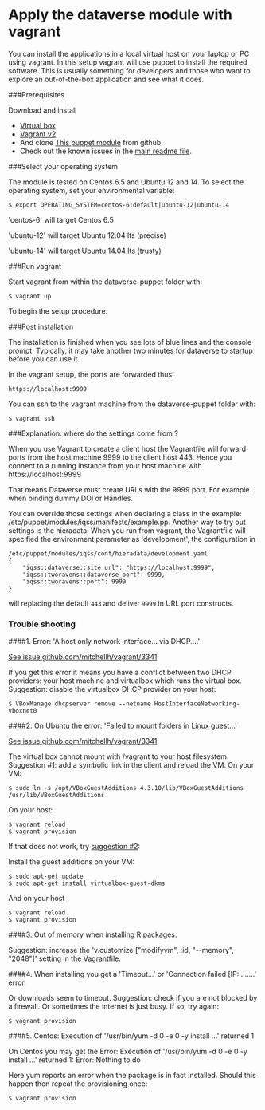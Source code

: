 Apply the dataverse module with vagrant
=======================================

You can install the applications in a local virtual host on your laptop or PC using vagrant. In this setup vagrant will use puppet to
install the required software. This is usually something for developers and those who want to explore an out-of-the-box application and see what it does.

###Prerequisites

Download and install

* [Virtual box](https://www.virtualbox.org/)
* [Vagrant v2](https://docs.vagrantup.com/)
* And clone [This puppet module](https://github.com/IQSS/dataverse-puppet) from github.
* Check out the known issues in the [main readme file](../README.md#known-issues).

###Select your operating system

The module is tested on Centos 6.5 and Ubuntu 12 and 14. To select the operating system, set your environmental variable:

    $ export OPERATING_SYSTEM=centos-6:default|ubuntu-12|ubuntu-14

'centos-6' will target Centos 6.5

'ubuntu-12' will target Ubuntu 12.04 lts (precise)

'ubuntu-14' will target Ubuntu 14.04 lts (trusty)

###Run vagrant

Start vagrant from within the dataverse-puppet folder with:

    $ vagrant up
    
To begin the setup procedure.

###Post installation
 
The installation is finished when you see lots of blue lines and the console prompt. Typically, it may take another two minutes for dataverse to
startup before you can use it.

In the vagrant setup, the ports are forwarded thus:

    https://localhost:9999
    
You can ssh to the vagrant machine from the dataverse-puppet folder with:

    $ vagrant ssh

###Explanation: where do the settings come from ?

When you use Vagrant to create a client host the Vagrantfile will forward ports from the host machine 9999 to the client
host 443. Hence you connect to a running instance from your host machine with https://localhost:9999

That means Dataverse must create URLs with the 9999 port. For example when binding dummy DOI or Handles.

You can override those settings when declaring a class in the example: /etc/puppet/modules/iqss/manifests/example.pp.
Another way to try out settings is the hieradata. When you run from vagrant, the Vagrantfile will specified the
environment parameter as 'development', the configuration in

    /etc/puppet/modules/iqss/conf/hieradata/development.yaml
    {
        "iqss::dataverse::site_url": "https://localhost:9999",
        "iqss::tworavens::dataverse_port": 9999,
        "iqss::tworavens::port": 9999
    }
    
will replacing the default `443` and deliver `9999` in URL port constructs.

### Trouble shooting

####1. Error: 'A host only network interface... via DHCP....'

[See issue github.com/mitchellh/vagrant/3341](https://github.com/mitchellh/vagrant/issues/3083)

If you get this error it means you have a conflict between two DHCP providers: your host machine and virtualbox which
runs the virtual box. Suggestion: disable the virtualbox DHCP provider on your host:

    $ VBoxManage dhcpserver remove --netname HostInterfaceNetworking-vboxnet0

####2. On Ubuntu the error: 'Failed to mount folders in Linux guest...'

[See issue github.com/mitchellh/vagrant/3341](https://github.com/mitchellh/vagrant/issues/3341)

The virtual box cannot mount with /vagrant to your host filesystem. Suggestion #1: add a symbolic link in the client and reload the VM. On your VM:

    $ sudo ln -s /opt/VBoxGuestAdditions-4.3.10/lib/VBoxGuestAdditions /usr/lib/VBoxGuestAdditions

On your host:

    $ vagrant reload
    $ vagrant provision

If that does not work, try [suggestion #2](https://www.virtualbox.org/manual/ch04.html):

Install the guest additions on your VM:

    $ sudo apt-get update
    $ sudo apt-get install virtualbox-guest-dkms

And on your host

    $ vagrant reload
    $ vagrant provision


####3. Out of memory when installing R packages.

Suggestion: increase the 'v.customize ["modifyvm", :id, "--memory", "2048"]' setting in the Vagrantfile.

####4. When installing you get a 'Timeout...' or  'Connection failed [IP: .......' error.

Or downloads seem to timeout. Suggestion: check if you are not blocked by a firewall. Or sometimes the internet is just busy. If so, try again:

    $ vagrant provision

####5. Centos: Execution of '/usr/bin/yum -d 0 -e 0 -y install ...' returned 1 

On Centos you may get the Error: Execution of '/usr/bin/yum -d 0 -e 0 -y install ...' returned 1: Error: Nothing to do

Here yum reports an error when the package is in fact installed. Should this happen then repeat the provisioning once:

    $ vagrant provision

